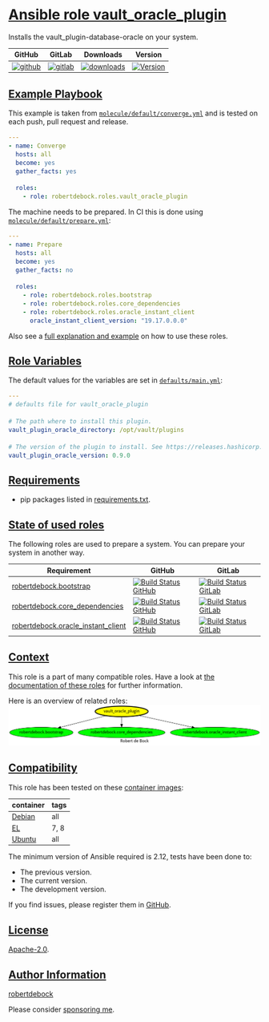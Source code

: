 # [Ansible role vault_oracle_plugin](#vault_oracle_plugin)

Installs the vault_plugin-database-oracle on your system.

|GitHub|GitLab|Downloads|Version|
|------|------|---------|-------|
|[![github](https://github.com/robertdebock/ansible-role-vault_oracle_plugin/workflows/Ansible%20Molecule/badge.svg)](https://github.com/robertdebock/ansible-role-vault_oracle_plugin/actions)|[![gitlab](https://gitlab.com/robertdebock-iac/ansible-role-vault_oracle_plugin/badges/master/pipeline.svg)](https://gitlab.com/robertdebock-iac/ansible-role-vault_oracle_plugin)|[![downloads](https://img.shields.io/ansible/role/d/robertdebock/vault_oracle_plugin)](https://galaxy.ansible.com/robertdebock/vault_oracle_plugin)|[![Version](https://img.shields.io/github/release/robertdebock/ansible-role-vault_oracle_plugin.svg)](https://github.com/robertdebock/ansible-role-vault_oracle_plugin/releases/)|

## [Example Playbook](#example-playbook)

This example is taken from [`molecule/default/converge.yml`](https://github.com/robertdebock/ansible-role-vault_oracle_plugin/blob/master/molecule/default/converge.yml) and is tested on each push, pull request and release.

```yaml
---
- name: Converge
  hosts: all
  become: yes
  gather_facts: yes

  roles:
    - role: robertdebock.roles.vault_oracle_plugin
```

The machine needs to be prepared. In CI this is done using [`molecule/default/prepare.yml`](https://github.com/robertdebock/ansible-role-vault_oracle_plugin/blob/master/molecule/default/prepare.yml):

```yaml
---
- name: Prepare
  hosts: all
  become: yes
  gather_facts: no

  roles:
    - role: robertdebock.roles.bootstrap
    - role: robertdebock.roles.core_dependencies
    - role: robertdebock.roles.oracle_instant_client
      oracle_instant_client_version: "19.17.0.0.0"
```

Also see a [full explanation and example](https://robertdebock.nl/how-to-use-these-roles.html) on how to use these roles.

## [Role Variables](#role-variables)

The default values for the variables are set in [`defaults/main.yml`](https://github.com/robertdebock/ansible-role-vault_oracle_plugin/blob/master/defaults/main.yml):

```yaml
---
# defaults file for vault_oracle_plugin

# The path where to install this plugin.
vault_plugin_oracle_directory: /opt/vault/plugins

# The version of the plugin to install. See https://releases.hashicorp.com/vault-plugin-database-oracle/ .
vault_plugin_oracle_version: 0.9.0
```

## [Requirements](#requirements)

- pip packages listed in [requirements.txt](https://github.com/robertdebock/ansible-role-vault_oracle_plugin/blob/master/requirements.txt).

## [State of used roles](#state-of-used-roles)

The following roles are used to prepare a system. You can prepare your system in another way.

| Requirement | GitHub | GitLab |
|-------------|--------|--------|
|[robertdebock.bootstrap](https://galaxy.ansible.com/robertdebock/bootstrap)|[![Build Status GitHub](https://github.com/robertdebock/ansible-role-bootstrap/workflows/Ansible%20Molecule/badge.svg)](https://github.com/robertdebock/ansible-role-bootstrap/actions)|[![Build Status GitLab](https://gitlab.com/robertdebock-iac/ansible-role-bootstrap/badges/master/pipeline.svg)](https://gitlab.com/robertdebock-iac/ansible-role-bootstrap)|
|[robertdebock.core_dependencies](https://galaxy.ansible.com/robertdebock/core_dependencies)|[![Build Status GitHub](https://github.com/robertdebock/ansible-role-core_dependencies/workflows/Ansible%20Molecule/badge.svg)](https://github.com/robertdebock/ansible-role-core_dependencies/actions)|[![Build Status GitLab](https://gitlab.com/robertdebock-iac/ansible-role-core_dependencies/badges/master/pipeline.svg)](https://gitlab.com/robertdebock-iac/ansible-role-core_dependencies)|
|[robertdebock.oracle_instant_client](https://galaxy.ansible.com/robertdebock/oracle_instant_client)|[![Build Status GitHub](https://github.com/robertdebock/ansible-role-oracle_instant_client/workflows/Ansible%20Molecule/badge.svg)](https://github.com/robertdebock/ansible-role-oracle_instant_client/actions)|[![Build Status GitLab](https://gitlab.com/robertdebock-iac/ansible-role-oracle_instant_client/badges/master/pipeline.svg)](https://gitlab.com/robertdebock-iac/ansible-role-oracle_instant_client)|

## [Context](#context)

This role is a part of many compatible roles. Have a look at [the documentation of these roles](https://robertdebock.nl/) for further information.

Here is an overview of related roles:
![dependencies](https://raw.githubusercontent.com/robertdebock/ansible-role-vault_oracle_plugin/png/requirements.png "Dependencies")

## [Compatibility](#compatibility)

This role has been tested on these [container images](https://hub.docker.com/u/robertdebock):

|container|tags|
|---------|----|
|[Debian](https://hub.docker.com/r/robertdebock/debian)|all|
|[EL](https://hub.docker.com/r/robertdebock/enterpriselinux)|7, 8|
|[Ubuntu](https://hub.docker.com/r/robertdebock/ubuntu)|all|

The minimum version of Ansible required is 2.12, tests have been done to:

- The previous version.
- The current version.
- The development version.

If you find issues, please register them in [GitHub](https://github.com/robertdebock/ansible-role-vault_oracle_plugin/issues).

## [License](#license)

[Apache-2.0](https://github.com/robertdebock/ansible-role-vault_oracle_plugin/blob/master/LICENSE).

## [Author Information](#author-information)

[robertdebock](https://robertdebock.nl/)

Please consider [sponsoring me](https://github.com/sponsors/robertdebock).
